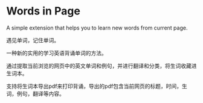 # Words in Page

A simple extension that helps you to learn new words from current page.


遇见单词，记住单词。

一种新的实用的学习英语背诵单词的方法。

通过提取当前浏览的网页中的英文单词和例句，并进行翻译和分类，将生词收藏进生词本。

支持将生词本导出pdf来打印背诵，导出的pdf包含当前网页的标题，时间，生词，例句，翻译等内容。